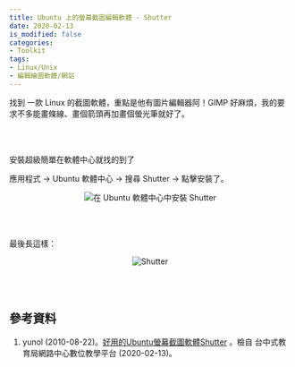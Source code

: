 ```yaml
---
title: Ubuntu 上的螢幕截圖編輯軟體 - Shutter
date: 2020-02-13
is_modified: false
categories:
- Toolkit
tags:
- Linux/Unix
- 編輯繪圖軟體/網站
--- 
```


找到 一款 Linux 的截圖軟體，重點是他有圖片編輯器阿！GIMP 好麻煩，我的要求不多能畫條線、畫個箭頭再加畫個螢光筆就好了。

<!--more-->
<br><br> 

安裝超級簡單在軟體中心就找的到了

應用程式 → Ubuntu 軟體中心 → 搜尋 Shutter → 點擊安裝了。
<center> <img src="https://i.imgur.com/vHvLaNL.jpg" alt="在 Ubuntu 軟體中心中安裝 Shutter"></center>

<br><br>

最後長這樣：
<center> <img src="https://i.imgur.com/GW0aBea.png" alt="Shutter"></center>


<br><br> 

## 參考資料 
1. yunol (2010-08-22)。[好用的Ubuntu螢幕截圖軟體Shutter](http://elesson.tc.edu.tw/~yunol/shutter/) 。檢自 台中式教育局網路中心數位教學平台 (2020-02-13)。